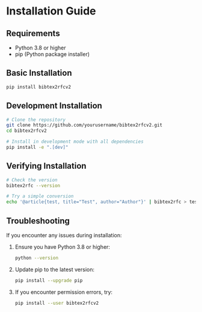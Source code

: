 # Installation Guide

## Requirements
- Python 3.8 or higher
- pip (Python package installer)

## Basic Installation
```bash
pip install bibtex2rfcv2
```

## Development Installation
```bash
# Clone the repository
git clone https://github.com/yourusername/bibtex2rfcv2.git
cd bibtex2rfcv2

# Install in development mode with all dependencies
pip install -e ".[dev]"
```

## Verifying Installation
```bash
# Check the version
bibtex2rfc --version

# Try a simple conversion
echo '@article{test, title="Test", author="Author"}' | bibtex2rfc > test.xml
```

## Troubleshooting
If you encounter any issues during installation:

1. Ensure you have Python 3.8 or higher:
   ```bash
   python --version
   ```

2. Update pip to the latest version:
   ```bash
   pip install --upgrade pip
   ```

3. If you encounter permission errors, try:
   ```bash
   pip install --user bibtex2rfcv2
   ``` 